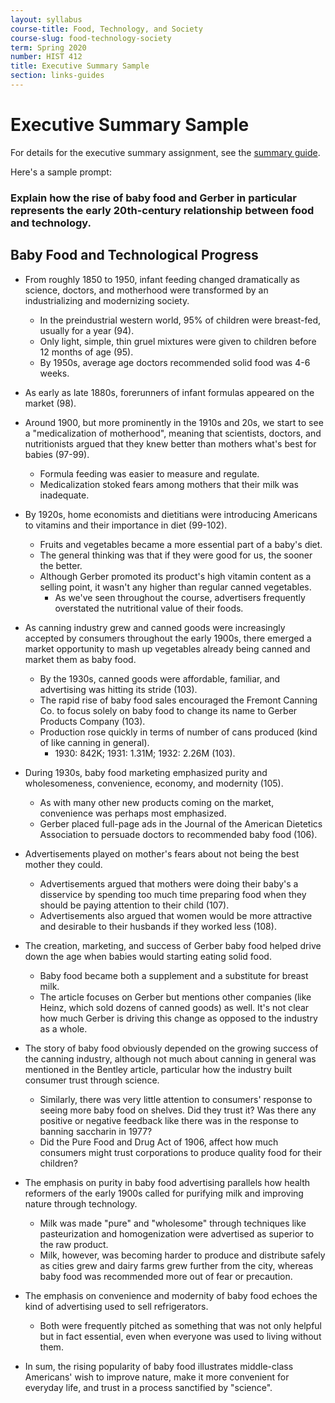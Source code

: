 ```yaml
---
layout: syllabus
course-title: Food, Technology, and Society
course-slug: food-technology-society
term: Spring 2020
number: HIST 412
title: Executive Summary Sample
section: links-guides
---
```


# Executive Summary Sample
For details for the executive summary assignment, see the [summary guide](exec-summary-guide).

Here's a sample prompt:
### Explain how the rise of baby food and Gerber in particular represents the early 20th-century relationship between food and technology.


## Baby Food and Technological Progress

- From roughly 1850 to 1950, infant feeding changed dramatically as science, doctors, and motherhood were transformed by an industrializing and modernizing society.
  - In the preindustrial western world, 95% of children were breast-fed, usually for a year (94).
  - Only light, simple, thin gruel mixtures were given to children before 12 months of age (95).
  - By 1950s, average age doctors recommended solid food was 4-6 weeks.

- As early as late 1880s, forerunners of infant formulas appeared on the market (98).

- Around 1900, but more prominently in the 1910s and 20s, we start to see a "medicalization of motherhood", meaning that scientists, doctors, and nutritionists argued that they knew better than mothers what's best for babies (97-99).
  - Formula feeding was easier to measure and regulate.
  - Medicalization stoked fears among mothers that their milk was inadequate.

- By 1920s, home economists and dietitians were introducing Americans to vitamins and their importance in diet (99-102).
  - Fruits and vegetables became a more essential part of a baby's diet.
  - The general thinking was that if they were good for us, the sooner the better.
  - Although Gerber promoted its product's high vitamin content as a selling point, it wasn't any higher than regular canned vegetables.
    - As we've seen throughout the course, advertisers frequently overstated the nutritional value of their foods.

- As canning industry grew and canned goods were increasingly accepted by consumers throughout the early 1900s, there emerged a market opportunity to mash up vegetables already being canned and market them as baby food.
  - By the 1930s, canned goods were affordable, familiar, and advertising was hitting its stride (103).
  - The rapid rise of baby food sales encouraged the Fremont Canning Co. to focus solely on baby food to change its name to Gerber Products Company (103).
  - Production rose quickly in terms of number of cans produced (kind of like canning in general).
    - 1930: 842K; 1931: 1.31M; 1932: 2.26M (103).

- During 1930s, baby food marketing emphasized purity and wholesomeness, convenience, economy, and modernity (105).
  - As with many other new products coming on the market, convenience was perhaps most emphasized.
  - Gerber placed full-page ads in the Journal of the American Dietetics Association to persuade doctors to recommended baby food (106).

- Advertisements played on mother's fears about not being the best mother they could.
  - Advertisements argued that mothers were doing their baby's a disservice by spending too much time preparing food when they should be paying attention to their child (107).
  - Advertisements also argued that women would be more attractive and desirable to their husbands if they worked less (108).

- The creation, marketing, and success of Gerber baby food helped drive down the age when babies would starting eating solid food.
  - Baby food became both a supplement and a substitute for breast milk.
  - The article focuses on Gerber but mentions other companies (like Heinz, which sold dozens of canned goods) as well. It's not clear how much Gerber is driving this change as opposed to the industry as a whole.

- The story of baby food obviously depended on the growing success of the canning industry, although not much about canning in general was mentioned in the Bentley article, particular how the industry built consumer trust through science.
  - Similarly, there was very little attention to consumers' response to seeing more baby food on shelves. Did they trust it? Was there any positive or negative feedback like there was in the response to banning saccharin in 1977?
  - Did the Pure Food and Drug Act of 1906, affect how much consumers might trust corporations to produce quality food for their children?

- The emphasis on purity in baby food advertising parallels how health reformers of the early 1900s called for purifying milk and improving nature through technology.
  - Milk was made "pure" and "wholesome" through techniques like pasteurization and homogenization were advertised as superior to the raw product.
  - Milk, however, was becoming harder to produce and distribute safely as cities grew and dairy farms grew further from the city, whereas baby food was recommended more out of fear or precaution.

- The emphasis on convenience and modernity of baby food echoes the kind of advertising used to sell refrigerators.
  - Both were frequently pitched as something that was not only helpful but in fact essential, even when everyone was used to living without them.

- In sum, the rising popularity of baby food illustrates middle-class Americans' wish to improve nature, make it more convenient for everyday life, and trust in a process sanctified by "science".
